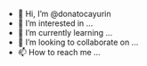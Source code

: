- 👋 Hi, I’m @donatocayurin
- 👀 I’m interested in ...
- 🌱 I’m currently learning ...
- 💞️ I’m looking to collaborate on ...
- 📫 How to reach me ...



